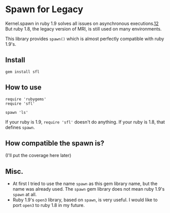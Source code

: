 # Spawn for Legacy

Kernel.spawn in ruby 1.9 solves all issues on asynchronous executions.[1](http://ujihisa.blogspot.com/2010/03/how-to-run-external-command.html)[2](http://ujihisa.blogspot.com/2010/03/all-about-spawn.html)
But ruby 1.8, the legacy version of MRI, is still used on many environments.

This library provides `spawn()` which is almost perfectly compatible with ruby 1.9's.

## Install

    gem install sfl

## How to use

    require 'rubygems'
    require 'sfl'
    
    spawn 'ls'

If your ruby is 1.9, `require 'sfl'` doesn't do anything. If your ruby is 1.8, that defines `spawn`.

## How compatible the spawn is?

(I'll put the coverage here later)

## Misc.

* At first I tried to use the name `spawn` as this gem library name, but the name was already used. The `spawn` gem library does not mean ruby 1.9's `spawn` at all.
* Ruby 1.9's `open3` library, based on `spawn`, is very useful. I would like to port `open3` to ruby 1.8 in my future.
